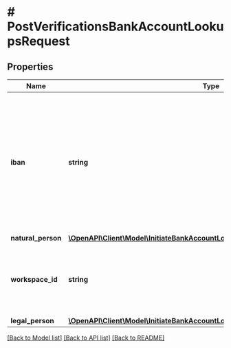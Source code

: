 # # PostVerificationsBankAccountLookupsRequest

## Properties

Name | Type | Description | Notes
------------ | ------------- | ------------- | -------------
**iban** | **string** | The International Bank Account Number (IBAN) to verify. The IBAN must be a valid IBAN starting with \&quot;FR\&quot;. The IBAN must belong to a bank that is a member of the SEPAmail DIAMOND network. |
**natural_person** | [**\OpenAPI\Client\Model\InitiateBankAccountLookupWithNaturalPersonNaturalPerson**](InitiateBankAccountLookupWithNaturalPersonNaturalPerson.md) |  | [optional]
**workspace_id** | **string** | Scopes the verification to a specific workspace. Defaults to the default workspace if not specified. | [optional]
**legal_person** | [**\OpenAPI\Client\Model\InitiateBankAccountLookupWithLegalPersonLegalPerson**](InitiateBankAccountLookupWithLegalPersonLegalPerson.md) |  | [optional]

[[Back to Model list]](../../README.md#models) [[Back to API list]](../../README.md#endpoints) [[Back to README]](../../README.md)
